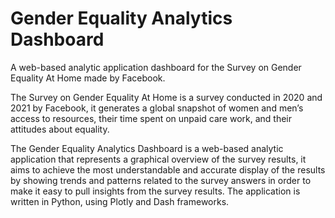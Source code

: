 # Gender Equality Analytics Dashboard
A web-based analytic application dashboard for the Survey on Gender Equality At Home made by Facebook.

The Survey on Gender Equality At Home is a survey conducted in 2020 and 2021 by Facebook, it generates a global snapshot of women and men’s access to resources, their time spent on unpaid care work, and their attitudes about equality.

The Gender Equality Analytics Dashboard is a web-based analytic application that represents a graphical overview of the survey results, it aims to achieve the most understandable and accurate display of the results by showing trends and patterns related to the survey answers in order to make it easy to pull insights from the survey results. The application is written in Python, using Plotly and Dash frameworks.
